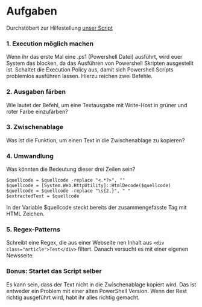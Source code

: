 # Aufgaben

Durchstöbert zur Hilfestellung [unser Script](../the_zusammenfasser.ps1)

### 1. Execution möglich machen
Wenn ihr das erste Mal eine .ps1 (Powershell Datei) ausführt, wird euer System das blocken, da das Ausführen von Powershell Skripten ausgestellt ist.
Schaltet die Execution Policy aus, damit sich Powershell Scripts problemlos ausführen lassen. Hierzu reichen zwei Befehle.

### 2. Ausgaben färben
Wie lautet der Befehl, um eine Textausgabe mit Write-Host in grüner und roter Farbe einzufärben?

### 3. Zwischenablage
Was ist die Funktion, um einen Text in die Zwischenablage zu kopieren?

### 4. Umwandlung
Was könnten die Bedeutung dieser drei Zeilen sein?

```
$quellcode = $quellcode -replace "<.*?>", ""
$quellcode = [System.Web.HttpUtility]::HtmlDecode($quellcode)
$quellcode = $quellcode -replace "\s{2,}", " "
$extractedText = $quellcode
```

In der Variable $quellcode steckt bereits der zusammengefasste Tag mit HTML Zeichen.

### 5. Regex-Patterns
Schreibt eine Regex, die aus einer Webseite nen Inhalt aus `<div class="article">Test</div>` filtert.
Danach versucht es mit einer eigenen Newsseite.

### Bonus: Startet das Script selber
Es kann sein, dass der Text nicht in die Zwischenablage kopiert wird. 
Das ist entweder ein Problem mit einer alten PowerShell Version.
Wenn der Rest richtig ausgeführt wird, habt ihr alles richtig gemacht.

